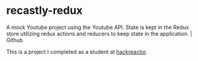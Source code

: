 # recastly-redux

A mock Youtube project using the Youtube API. State is kept in the Redux store utilizing redux actions and reducers to keep state in the application. | Github


This is a project I completed as a student at [hackreactor](http://hackreactor.com).
